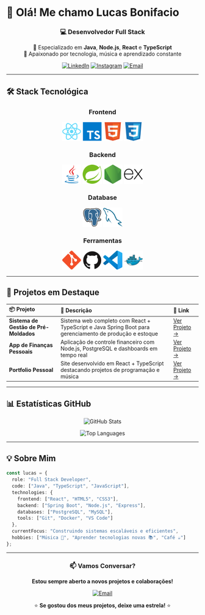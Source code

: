 # 👋 Olá! Me chamo Lucas Bonifacio

<div align="center">
  
### 💻 Desenvolvedor Full Stack

🌱 Especializado em **Java**, **Node.js**, **React** e **TypeScript**  
🚀 Apaixonado por tecnologia, música e aprendizado constante

[![LinkedIn](https://img.shields.io/badge/LinkedIn-0077B5?style=for-the-badge&logo=linkedin&logoColor=white)](https://linkedin.com/in/seuusuario)
[![Instagram](https://img.shields.io/badge/Instagram-E4405F?style=for-the-badge&logo=instagram&logoColor=white)](https://instagram.com/seuusuario)
[![Email](https://img.shields.io/badge/Email-D14836?style=for-the-badge&logo=gmail&logoColor=white)](mailto:lucas.bonifacio@email.com)

</div>

---

## 🛠️ Stack Tecnológica

<div align="center">

### Frontend
<img src="https://raw.githubusercontent.com/devicons/devicon/master/icons/react/react-original.svg" width="50" height="50" alt="React"/> <img src="https://raw.githubusercontent.com/devicons/devicon/master/icons/typescript/typescript-original.svg" width="50" height="50" alt="TypeScript"/> <img src="https://raw.githubusercontent.com/devicons/devicon/master/icons/html5/html5-original.svg" width="50" height="50" alt="HTML5"/> <img src="https://raw.githubusercontent.com/devicons/devicon/master/icons/css3/css3-original.svg" width="50" height="50" alt="CSS3"/>

### Backend
<img src="https://raw.githubusercontent.com/devicons/devicon/master/icons/java/java-original.svg" width="50" height="50" alt="Java"/> <img src="https://raw.githubusercontent.com/devicons/devicon/master/icons/spring/spring-original.svg" width="50" height="50" alt="Spring"/> <img src="https://raw.githubusercontent.com/devicons/devicon/master/icons/nodejs/nodejs-original.svg" width="50" height="50" alt="Node.js"/> <img src="https://raw.githubusercontent.com/devicons/devicon/master/icons/express/express-original.svg" width="50" height="50" alt="Express"/>

### Database
<img src="https://raw.githubusercontent.com/devicons/devicon/master/icons/postgresql/postgresql-original.svg" width="50" height="50" alt="PostgreSQL"/> <img src="https://raw.githubusercontent.com/devicons/devicon/master/icons/mysql/mysql-original.svg" width="50" height="50" alt="MySQL"/>

### Ferramentas
<img src="https://raw.githubusercontent.com/devicons/devicon/master/icons/git/git-original.svg" width="50" height="50" alt="Git"/> <img src="https://raw.githubusercontent.com/devicons/devicon/master/icons/github/github-original.svg" width="50" height="50" alt="GitHub"/> <img src="https://raw.githubusercontent.com/devicons/devicon/master/icons/vscode/vscode-original.svg" width="50" height="50" alt="VS Code"/> <img src="https://raw.githubusercontent.com/devicons/devicon/master/icons/docker/docker-original.svg" width="50" height="50" alt="Docker"/>

</div>

---

## 🚀 Projetos em Destaque

<div align="center">

| 📦 Projeto | 📝 Descrição | 🔗 Link |
|:-----------|:------------|:--------|
| **Sistema de Gestão de Pré-Moldados** | Sistema web completo com React + TypeScript e Java Spring Boot para gerenciamento de produção e estoque | [Ver Projeto →](https://github.com/seuusuario/projeto-gestao) |
| **App de Finanças Pessoais** | Aplicação de controle financeiro com Node.js, PostgreSQL e dashboards em tempo real | [Ver Projeto →](https://github.com/seuusuario/app-financas) |
| **Portfolio Pessoal** | Site desenvolvido em React + TypeScript destacando projetos de programação e música | [Ver Projeto →](https://github.com/seuusuario/portfolio) |

</div>

---

## 📊 Estatísticas GitHub

<div align="center">
  
![GitHub Stats](https://github-readme-stats.vercel.app/api?username=seuusuario&show_icons=true&theme=tokyonight&hide_border=true&bg_color=0D1117)

![Top Languages](https://github-readme-stats.vercel.app/api/top-langs/?username=seuusuario&layout=compact&theme=tokyonight&hide_border=true&bg_color=0D1117)

</div>

---

## 💡 Sobre Mim

```typescript
const lucas = {
  role: "Full Stack Developer",
  code: ["Java", "TypeScript", "JavaScript"],
  technologies: {
    frontend: ["React", "HTML5", "CSS3"],
    backend: ["Spring Boot", "Node.js", "Express"],
    databases: ["PostgreSQL", "MySQL"],
    tools: ["Git", "Docker", "VS Code"]
  },
  currentFocus: "Construindo sistemas escaláveis e eficientes",
  hobbies: ["Música 🎸", "Aprender tecnologias novas 📚", "Café ☕"]
};
```

---

<div align="center">

### 📫 Vamos Conversar?

**Estou sempre aberto a novos projetos e colaborações!**

[![Email](https://img.shields.io/badge/lucas.bonifacio@email.com-D14836?style=for-the-badge&logo=gmail&logoColor=white)](mailto:lucas.bonifacio@email.com)

⭐ **Se gostou dos meus projetos, deixe uma estrela!** ⭐

</div>
